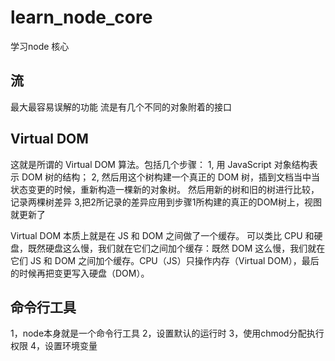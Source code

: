 # learn_node_core
学习node 核心
## 流
最大最容易误解的功能
流是有几个不同的对象附着的接口
## Virtual DOM 
这就是所谓的 Virtual DOM 算法。包括几个步骤：
1, 用 JavaScript 对象结构表示 DOM 树的结构；
2, 然后用这个树构建一个真正的 DOM 树，插到文档当中当状态变更的时候，重新构造一棵新的对象树。
然后用新的树和旧的树进行比较，记录两棵树差异
3,把2所记录的差异应用到步骤1所构建的真正的DOM树上，视图就更新了

Virtual DOM 本质上就是在 JS 和 DOM 之间做了一个缓存。
可以类比 CPU 和硬盘，既然硬盘这么慢，我们就在它们之间加个缓存：既然 DOM 这么慢，我们就在它们 JS 和 DOM 之间加个缓存。CPU（JS）只操作内存（Virtual DOM），最后的时候再把变更写入硬盘（DOM）。

## 命令行工具
1，node本身就是一个命令行工具
2，设置默认的运行时
3，使用chmod分配执行权限
4，设置环境变量








